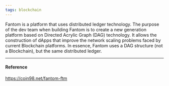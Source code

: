 ```yaml
---
tags: blockchain
---
```


Fantom is a platform that uses distributed ledger technology. The purpose of the dev team when building Fantom is to create a new generation platform based on Directed Acrylic Graph (DAG) technology. It allows the construction of dApps that improve the network scaling problems faced by current Blockchain platforms. In essence, Fantom uses a DAG structure (not a Blockchain), but the same distributed ledger.

---

#### Reference

https://coin98.net/fantom-ftm
